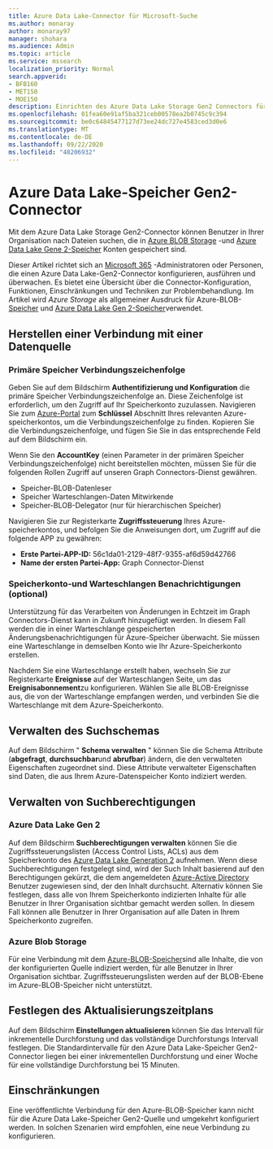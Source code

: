 ```yaml
---
title: Azure Data Lake-Connector für Microsoft-Suche
ms.author: monaray
author: monaray97
manager: shohara
ms.audience: Admin
ms.topic: article
ms.service: mssearch
localization_priority: Normal
search.appverid:
- BFB160
- MET150
- MOE150
description: Einrichten des Azure Data Lake Storage Gen2 Connectors für Microsoft Search
ms.openlocfilehash: 01fea60e91af5ba321ceb00578ea2b0745c9c394
ms.sourcegitcommit: be0c64845477127d73ee24dc727e4583ced3d0e6
ms.translationtype: MT
ms.contentlocale: de-DE
ms.lasthandoff: 09/22/2020
ms.locfileid: "48206932"
---
```

# <a name="azure-data-lake-storage-gen2-connector"></a>Azure Data Lake-Speicher Gen2-Connector

Mit dem Azure Data Lake Storage Gen2-Connector können Benutzer in Ihrer Organisation nach Dateien suchen, die in [Azure BLOB Storage](https://docs.microsoft.com/azure/storage/blobs/storage-blobs-introduction) -und [Azure Data Lake Gene 2-Speicher](https://docs.microsoft.com/azure/storage/blobs/data-lake-storage-introduction) Konten gespeichert sind.

Dieser Artikel richtet sich an [Microsoft 365](https://www.microsoft.com/microsoft-365) -Administratoren oder Personen, die einen Azure Data Lake-Gen2-Connector konfigurieren, ausführen und überwachen. Es bietet eine Übersicht über die Connector-Konfiguration, Funktionen, Einschränkungen und Techniken zur Problembehandlung. Im Artikel wird *Azure Storage* als allgemeiner Ausdruck für Azure-BLOB- [Speicher](https://docs.microsoft.com/azure/storage/blobs/storage-blobs-introduction) und [Azure Data Lake Gen 2-Speicher](https://docs.microsoft.com/azure/storage/blobs/data-lake-storage-introduction)verwendet.

## <a name="connect-to-a-data-source"></a>Herstellen einer Verbindung mit einer Datenquelle
### <a name="primary-storage-connection-string"></a>Primäre Speicher Verbindungszeichenfolge 
Geben Sie auf dem Bildschirm **Authentifizierung und Konfiguration** die primäre Speicher Verbindungszeichenfolge an. Diese Zeichenfolge ist erforderlich, um den Zugriff auf Ihr Speicherkonto zuzulassen. Navigieren Sie zum [Azure-Portal](https://ms.portal.azure.com/#home) zum **Schlüssel** Abschnitt Ihres relevanten Azure-speicherkontos, um die Verbindungszeichenfolge zu finden. Kopieren Sie die Verbindungszeichenfolge, und fügen Sie Sie in das entsprechende Feld auf dem Bildschirm ein.

Wenn Sie den **AccountKey** (einen Parameter in der primären Speicher Verbindungszeichenfolge) nicht bereitstellen möchten, müssen Sie für die folgenden Rollen Zugriff auf unseren Graph Connectors-Dienst gewähren. 
* Speicher-BLOB-Datenleser
* Speicher Warteschlangen-Daten Mitwirkende
* Speicher-BLOB-Delegator (nur für hierarchischen Speicher)

Navigieren Sie zur Registerkarte **Zugriffssteuerung** Ihres Azure-speicherkontos, und befolgen Sie die Anweisungen dort, um Zugriff auf die folgende APP zu gewähren:
* **Erste Partei-APP-ID:** 56c1da01-2129-48f7-9355-af6d59d42766
* **Name der ersten Partei-App:** Graph Connector-Dienst

### <a name="storage-account-and-queue-notifications-optional"></a>Speicherkonto-und Warteschlangen Benachrichtigungen (optional)
Unterstützung für das Verarbeiten von Änderungen in Echtzeit im Graph Connectors-Dienst kann in Zukunft hinzugefügt werden. In diesem Fall werden die in einer Warteschlange gespeicherten Änderungsbenachrichtigungen für Azure-Speicher überwacht. Sie müssen eine Warteschlange in demselben Konto wie Ihr Azure-Speicherkonto erstellen.

Nachdem Sie eine Warteschlange erstellt haben, wechseln Sie zur Registerkarte **Ereignisse** auf der Warteschlangen Seite, um das **Ereignisabonnement**zu konfigurieren. Wählen Sie alle BLOB-Ereignisse aus, die von der Warteschlange empfangen werden, und verbinden Sie die Warteschlange mit dem Azure-Speicherkonto.

## <a name="manage-the-search-schema"></a>Verwalten des Suchschemas
Auf dem Bildschirm " **Schema verwalten** " können Sie die Schema Attribute (**abgefragt**, **durchsuchbar**und **abrufbar**) ändern, die den verwalteten Eigenschaften zugeordnet sind. Diese Attribute verwalteter Eigenschaften sind Daten, die aus Ihrem Azure-Datenspeicher Konto indiziert werden.

## <a name="manage-search-permissions"></a>Verwalten von Suchberechtigungen
### <a name="azure-data-lake-gen-2"></a>Azure Data Lake Gen 2
Auf dem Bildschirm **Suchberechtigungen verwalten** können Sie die Zugriffssteuerungslisten (Access Control Lists, ACLs) aus dem Speicherkonto des [Azure Data Lake Generation 2](https://docs.microsoft.com/azure/storage/blobs/data-lake-storage-introduction) aufnehmen. Wenn diese Suchberechtigungen festgelegt sind, wird der Such Inhalt basierend auf den Berechtigungen gekürzt, die dem angemeldeten [Azure-Active Directory](https://docs.microsoft.com/azure/active-directory/) Benutzer zugewiesen sind, der den Inhalt durchsucht. Alternativ können Sie festlegen, dass alle von Ihrem Speicherkonto indizierten Inhalte für alle Benutzer in Ihrer Organisation sichtbar gemacht werden sollen. In diesem Fall können alle Benutzer in Ihrer Organisation auf alle Daten in Ihrem Speicherkonto zugreifen.

### <a name="azure-blob-storage"></a>Azure Blob Storage
Für eine Verbindung mit dem [Azure-BLOB-Speicher](https://docs.microsoft.com/azure/storage/blobs/storage-blobs-introduction)sind alle Inhalte, die von der konfigurierten Quelle indiziert werden, für alle Benutzer in Ihrer Organisation sichtbar. Zugriffssteuerungslisten werden auf der BLOB-Ebene im Azure-BLOB-Speicher nicht unterstützt.

## <a name="set-the-refresh-schedule"></a>Festlegen des Aktualisierungszeitplans
Auf dem Bildschirm **Einstellungen aktualisieren** können Sie das Intervall für inkrementelle Durchforstung und das vollständige Durchforstungs Intervall festlegen. Die Standardintervalle für den Azure Data Lake-Speicher Gen2-Connector liegen bei einer inkrementellen Durchforstung und einer Woche für eine vollständige Durchforstung bei 15 Minuten.

## <a name="limitations"></a>Einschränkungen
Eine veröffentlichte Verbindung für den Azure-BLOB-Speicher kann nicht für die Azure Data Lake-Speicher Gen2-Quelle und umgekehrt konfiguriert werden. In solchen Szenarien wird empfohlen, eine neue Verbindung zu konfigurieren.
